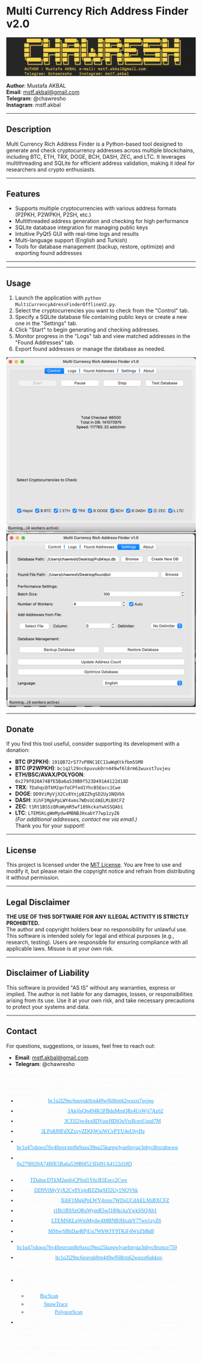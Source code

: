 # Multi Currency Rich Address Finder v2.0

![Uygulama Ekran Görüntüsü](https://github.com/chawresh/Multi-Currency-Rich-Address-Finder-v2.0/blob/5baa205d0ca9a68da0ca8098e27cdc76cb66b0da/3.png)

**Author**: Mustafa AKBAL  
**Email**: mstf.akbal@gmail.com  
**Telegram**: @chawresho  
**Instagram**: mstf.akbal  


---

## Description
Multi Currency Rich Address Finder is a Python-based tool designed to generate and check cryptocurrency addresses across multiple blockchains, including BTC, ETH, TRX, DOGE, BCH, DASH, ZEC, and LTC. It leverages multithreading and SQLite for efficient address validation, making it ideal for researchers and crypto enthusiasts.

---

## Features
- Supports multiple cryptocurrencies with various address formats (P2PKH, P2WPKH, P2SH, etc.)
- Multithreaded address generation and checking for high performance
- SQLite database integration for managing public keys
- Intuitive PyQt5 GUI with real-time logs and results
- Multi-language support (English and Turkish)
- Tools for database management (backup, restore, optimize) and exporting found addresses

---


---

## Usage
1. Launch the application with `python MultiCurrencyAdressFinderOfflineV2.py`.
2. Select the cryptocurrencies you want to check from the "Control" tab.
3. Specify a SQLite database file containing public keys or create a new one in the "Settings" tab.
4. Click "Start" to begin generating and checking addresses.
5. Monitor progress in the "Logs" tab and view matched addresses in the "Found Addresses" tab.
6. Export found addresses or manage the database as needed.

![Uygulama Ekran Görüntüsü](https://github.com/chawresh/Multi-Currency-Rich-Address-Finder-v2.0/blob/9f9ed8a6e889a106a38a69bca5d2256d4a239e7b/1.png)
![Uygulama Ekran Görüntüsü](https://github.com/chawresh/Multi-Currency-Rich-Address-Finder-v2.0/blob/fb16a750a9273e9225a2a3c0df08f6913a5af333/2.png)

---

## Donate
If you find this tool useful, consider supporting its development with a donation:  
- **BTC (P2PKH)**: `191QB72rS77vP8NC1EC11wWqKtkfbm5SM8`  
- **BTC (P2WPKH)**: `bc1q2l29nc6puvuk0rn449wf6l8rm62wuxst7uvjeu`  
- **ETH/BSC/AVAX/POLYGON**: `0x279f020A74BfE5Ba6a539B0f523D491A4122d18D`  
- **TRX**: `TDahqcDTkM2qnfoCPfed1YhcB5Eocc2Cwe`  
- **DOGE**: `DD9ViMyVjX2Cv8YnjpBZZhgSD2Uy1NQVbk`  
- **DASH**: `XihF1MgkPpLWY4xms7WDsUCdAELMiBXCFZ`  
- **ZEC**: `t1Rt1BSSzQRuWymR5wf189kckaYwkSSQAb1`  
- **LTC**: `LTEMSKLgWmMydw4MBNBJHxabY77wp1zyZ6`  
*(For additional addresses, contact me via email.)*  
Thank you for your support!

---

## License
This project is licensed under the [MIT License](LICENSE). You are free to use and modify it, but please retain the copyright notice and refrain from distributing it without permission.

---

## Legal Disclaimer
**THE USE OF THIS SOFTWARE FOR ANY ILLEGAL ACTIVITY IS STRICTLY PROHIBITED.**  
The author and copyright holders bear no responsibility for unlawful use. This software is intended solely for legal and ethical purposes (e.g., research, testing). Users are responsible for ensuring compliance with all applicable laws. Misuse is at your own risk.

---

## Disclaimer of Liability
This software is provided "AS IS" without any warranties, express or implied. The author is not liable for any damages, losses, or responsibilities arising from its use. Use it at your own risk, and take necessary precautions to protect your systems and data.

---

## Contact
For questions, suggestions, or issues, feel free to reach out:  
- **Email**: mstf.akbal@gmail.com  
- **Telegram**: @chawresho  







<div class="css-175oi2r r-3pj75a"><div class="css-175oi2r" style="display: block;"><div dir="ltr" class="css-146c3p1 r-bcqeeo r-1ttztb7 r-qvutc0 r-37j5jr r-a023e6 r-16dba41 r-1adg3ll r-1b5gpbm r-a8ghvy" style="color: rgb(247, 249, 249);"><span class="css-1jxf684 r-bcqeeo r-1ttztb7 r-qvutc0 r-poiln3"><span class="css-1jxf684 r-bcqeeo r-1ttztb7 r-qvutc0 r-poiln3 r-a8ghvy"><span class="css-1jxf684 r-bcqeeo r-1ttztb7 r-qvutc0 r-poiln3">Kripto adreslerini verdiğiniz gibi bir "bakiye kontrol" linkine yönlendirmek için her bir adresin ilgili blockchain explorer'ına uygun URL'sini oluşturabilirim. Aşağıda, her bir adres için doğrudan bakiye kontrolü yapabileceğiniz explorer linklerini doğal bir şekilde listeledim:</span></span></span></div><ul dir="ltr" style="display: block; padding-inline-start: 2em; margin-block: 0px 1.25em;"><li style="font-family: TwitterChirp, System; margin-top: 0px;"><div dir="ltr" class="css-146c3p1 r-bcqeeo r-1ttztb7 r-qvutc0 r-37j5jr r-a023e6 r-rjixqe r-16dba41" style="color: rgb(247, 249, 249);"><span class="css-1jxf684 r-bcqeeo r-1ttztb7 r-qvutc0 r-poiln3 r-b88u0q r-a8ghvy"><span class="css-1jxf684 r-bcqeeo r-1ttztb7 r-qvutc0 r-poiln3"><span class="css-1jxf684 r-bcqeeo r-1ttztb7 r-qvutc0 r-poiln3 r-a8ghvy"><span class="css-1jxf684 r-bcqeeo r-1ttztb7 r-qvutc0 r-poiln3">BTC p2wpkh</span></span></span></span><span class="css-1jxf684 r-bcqeeo r-1ttztb7 r-qvutc0 r-poiln3 r-a8ghvy"><span class="css-1jxf684 r-bcqeeo r-1ttztb7 r-qvutc0 r-poiln3">: </span></span><a href="https://blockchair.com/bitcoin/address/bc1q2l29nc6puvuk0rn449wf6l8rm62wuxst7uvjeu" rel="noopener noreferrer nofollow" target="_blank" role="link" class="css-1jxf684 r-bcqeeo r-1ttztb7 r-qvutc0 r-poiln3 r-1loqt21" style="color: rgb(29, 155, 240);"><span class="css-1jxf684 r-bcqeeo r-1ttztb7 r-qvutc0 r-poiln3">bc1q2l29nc6puvuk0rn449wf6l8rm62wuxst7uvjeu</span></a><span class="css-1jxf684 r-bcqeeo r-1ttztb7 r-qvutc0 r-poiln3 r-a8ghvy"><span class="css-1jxf684 r-bcqeeo r-1ttztb7 r-qvutc0 r-poiln3">  </span></span></div></li><li style="font-family: TwitterChirp, System; margin-top: 0.8em;"><div dir="ltr" class="css-146c3p1 r-bcqeeo r-1ttztb7 r-qvutc0 r-37j5jr r-a023e6 r-rjixqe r-16dba41" style="color: rgb(247, 249, 249);"><span class="css-1jxf684 r-bcqeeo r-1ttztb7 r-qvutc0 r-poiln3 r-b88u0q r-a8ghvy"><span class="css-1jxf684 r-bcqeeo r-1ttztb7 r-qvutc0 r-poiln3"><span class="css-1jxf684 r-bcqeeo r-1ttztb7 r-qvutc0 r-poiln3 r-a8ghvy"><span class="css-1jxf684 r-bcqeeo r-1ttztb7 r-qvutc0 r-poiln3">BTC p2wpkh_in_p2sh</span></span></span></span><span class="css-1jxf684 r-bcqeeo r-1ttztb7 r-qvutc0 r-poiln3 r-a8ghvy"><span class="css-1jxf684 r-bcqeeo r-1ttztb7 r-qvutc0 r-poiln3">: </span></span><a href="https://blockchair.com/bitcoin/address/3AkjfoQn494K5FBdqMrnQRr4UsWji7Az62" rel="noopener noreferrer nofollow" target="_blank" role="link" class="css-1jxf684 r-bcqeeo r-1ttztb7 r-qvutc0 r-poiln3 r-1loqt21" style="color: rgb(29, 155, 240);"><span class="css-1jxf684 r-bcqeeo r-1ttztb7 r-qvutc0 r-poiln3">3AkjfoQn494K5FBdqMrnQRr4UsWji7Az62</span></a><span class="css-1jxf684 r-bcqeeo r-1ttztb7 r-qvutc0 r-poiln3 r-a8ghvy"><span class="css-1jxf684 r-bcqeeo r-1ttztb7 r-qvutc0 r-poiln3">  </span></span></div></li><li style="font-family: TwitterChirp, System; margin-top: 0.8em;"><div dir="ltr" class="css-146c3p1 r-bcqeeo r-1ttztb7 r-qvutc0 r-37j5jr r-a023e6 r-rjixqe r-16dba41" style="color: rgb(247, 249, 249);"><span class="css-1jxf684 r-bcqeeo r-1ttztb7 r-qvutc0 r-poiln3 r-b88u0q r-a8ghvy"><span class="css-1jxf684 r-bcqeeo r-1ttztb7 r-qvutc0 r-poiln3"><span class="css-1jxf684 r-bcqeeo r-1ttztb7 r-qvutc0 r-poiln3 r-a8ghvy"><span class="css-1jxf684 r-bcqeeo r-1ttztb7 r-qvutc0 r-poiln3">BTC p2wsh_in_p2sh</span></span></span></span><span class="css-1jxf684 r-bcqeeo r-1ttztb7 r-qvutc0 r-poiln3 r-a8ghvy"><span class="css-1jxf684 r-bcqeeo r-1ttztb7 r-qvutc0 r-poiln3">: </span></span><a href="https://blockchair.com/bitcoin/address/3Cf3J2jw4xx8DVuwHDiQuVrsRoroUgzd7M" rel="noopener noreferrer nofollow" target="_blank" role="link" class="css-1jxf684 r-bcqeeo r-1ttztb7 r-qvutc0 r-poiln3 r-1loqt21" style="color: rgb(29, 155, 240);"><span class="css-1jxf684 r-bcqeeo r-1ttztb7 r-qvutc0 r-poiln3">3Cf3J2jw4xx8DVuwHDiQuVrsRoroUgzd7M</span></a><span class="css-1jxf684 r-bcqeeo r-1ttztb7 r-qvutc0 r-poiln3 r-a8ghvy"><span class="css-1jxf684 r-bcqeeo r-1ttztb7 r-qvutc0 r-poiln3">  </span></span></div></li><li style="font-family: TwitterChirp, System; margin-top: 0.8em;"><div dir="ltr" class="css-146c3p1 r-bcqeeo r-1ttztb7 r-qvutc0 r-37j5jr r-a023e6 r-rjixqe r-16dba41" style="color: rgb(247, 249, 249);"><span class="css-1jxf684 r-bcqeeo r-1ttztb7 r-qvutc0 r-poiln3 r-b88u0q r-a8ghvy"><span class="css-1jxf684 r-bcqeeo r-1ttztb7 r-qvutc0 r-poiln3"><span class="css-1jxf684 r-bcqeeo r-1ttztb7 r-qvutc0 r-poiln3 r-a8ghvy"><span class="css-1jxf684 r-bcqeeo r-1ttztb7 r-qvutc0 r-poiln3">BTC p2sh</span></span></span></span><span class="css-1jxf684 r-bcqeeo r-1ttztb7 r-qvutc0 r-poiln3 r-a8ghvy"><span class="css-1jxf684 r-bcqeeo r-1ttztb7 r-qvutc0 r-poiln3">: </span></span><a href="https://blockchair.com/bitcoin/address/3LPo8JHFdXZxvyZDQiWxiWCvPYU4oUhyHz" rel="noopener noreferrer nofollow" target="_blank" role="link" class="css-1jxf684 r-bcqeeo r-1ttztb7 r-qvutc0 r-poiln3 r-1loqt21" style="color: rgb(29, 155, 240);"><span class="css-1jxf684 r-bcqeeo r-1ttztb7 r-qvutc0 r-poiln3">3LPo8JHFdXZxvyZDQiWxiWCvPYU4oUhyHz</span></a><span class="css-1jxf684 r-bcqeeo r-1ttztb7 r-qvutc0 r-poiln3 r-a8ghvy"><span class="css-1jxf684 r-bcqeeo r-1ttztb7 r-qvutc0 r-poiln3">  </span></span></div></li><li style="font-family: TwitterChirp, System; margin-top: 0.8em;"><div dir="ltr" class="css-146c3p1 r-bcqeeo r-1ttztb7 r-qvutc0 r-37j5jr r-a023e6 r-rjixqe r-16dba41" style="color: rgb(247, 249, 249);"><span class="css-1jxf684 r-bcqeeo r-1ttztb7 r-qvutc0 r-poiln3 r-b88u0q r-a8ghvy"><span class="css-1jxf684 r-bcqeeo r-1ttztb7 r-qvutc0 r-poiln3"><span class="css-1jxf684 r-bcqeeo r-1ttztb7 r-qvutc0 r-poiln3 r-a8ghvy"><span class="css-1jxf684 r-bcqeeo r-1ttztb7 r-qvutc0 r-poiln3">BTC p2wsh</span></span></span></span><span class="css-1jxf684 r-bcqeeo r-1ttztb7 r-qvutc0 r-poiln3 r-a8ghvy"><span class="css-1jxf684 r-bcqeeo r-1ttztb7 r-qvutc0 r-poiln3">: </span></span><a href="https://blockchair.com/bitcoin/address/bc1q47rduwq76v4fteqvxm8p9axq39nq25kurgwlyaefmyqz3nhyc8rscuhwwq" rel="noopener noreferrer nofollow" target="_blank" role="link" class="css-1jxf684 r-bcqeeo r-1ttztb7 r-qvutc0 r-poiln3 r-1loqt21" style="color: rgb(29, 155, 240);"><span class="css-1jxf684 r-bcqeeo r-1ttztb7 r-qvutc0 r-poiln3">bc1q47rduwq76v4fteqvxm8p9axq39nq25kurgwlyaefmyqz3nhyc8rscuhwwq</span></a><span class="css-1jxf684 r-bcqeeo r-1ttztb7 r-qvutc0 r-poiln3 r-a8ghvy"><span class="css-1jxf684 r-bcqeeo r-1ttztb7 r-qvutc0 r-poiln3">  </span></span></div></li><li style="font-family: TwitterChirp, System; margin-top: 0.8em;"><div dir="ltr" class="css-146c3p1 r-bcqeeo r-1ttztb7 r-qvutc0 r-37j5jr r-a023e6 r-rjixqe r-16dba41" style="color: rgb(247, 249, 249);"><span class="css-1jxf684 r-bcqeeo r-1ttztb7 r-qvutc0 r-poiln3 r-b88u0q r-a8ghvy"><span class="css-1jxf684 r-bcqeeo r-1ttztb7 r-qvutc0 r-poiln3"><span class="css-1jxf684 r-bcqeeo r-1ttztb7 r-qvutc0 r-poiln3 r-a8ghvy"><span class="css-1jxf684 r-bcqeeo r-1ttztb7 r-qvutc0 r-poiln3">ETH/BSC/AVAX/POLYGON</span></span></span></span><span class="css-1jxf684 r-bcqeeo r-1ttztb7 r-qvutc0 r-poiln3 r-a8ghvy"><span class="css-1jxf684 r-bcqeeo r-1ttztb7 r-qvutc0 r-poiln3">: </span></span><a href="https://etherscan.io/address/0x279f020A74BfE5Ba6a539B0f523D491A4122d18D" rel="noopener noreferrer nofollow" target="_blank" role="link" class="css-1jxf684 r-bcqeeo r-1ttztb7 r-qvutc0 r-poiln3 r-1loqt21" style="color: rgb(29, 155, 240);"><span class="css-1jxf684 r-bcqeeo r-1ttztb7 r-qvutc0 r-poiln3">0x279f020A74BfE5Ba6a539B0f523D491A4122d18D</span></a><span class="css-1jxf684 r-bcqeeo r-1ttztb7 r-qvutc0 r-poiln3 r-a8ghvy"><span class="css-1jxf684 r-bcqeeo r-1ttztb7 r-qvutc0 r-poiln3"> (Ethereum için; diğer ağlar için aşağıda belirttim)  </span></span></div></li><li style="font-family: TwitterChirp, System; margin-top: 0.8em;"><div dir="ltr" class="css-146c3p1 r-bcqeeo r-1ttztb7 r-qvutc0 r-37j5jr r-a023e6 r-rjixqe r-16dba41" style="color: rgb(247, 249, 249);"><span class="css-1jxf684 r-bcqeeo r-1ttztb7 r-qvutc0 r-poiln3 r-b88u0q r-a8ghvy"><span class="css-1jxf684 r-bcqeeo r-1ttztb7 r-qvutc0 r-poiln3"><span class="css-1jxf684 r-bcqeeo r-1ttztb7 r-qvutc0 r-poiln3 r-a8ghvy"><span class="css-1jxf684 r-bcqeeo r-1ttztb7 r-qvutc0 r-poiln3">TRX</span></span></span></span><span class="css-1jxf684 r-bcqeeo r-1ttztb7 r-qvutc0 r-poiln3 r-a8ghvy"><span class="css-1jxf684 r-bcqeeo r-1ttztb7 r-qvutc0 r-poiln3">: </span></span><a href="https://tronscan.org/#/address/TDahqcDTkM2qnfoCPfed1YhcB5Eocc2Cwe" rel="noopener noreferrer nofollow" target="_blank" role="link" class="css-1jxf684 r-bcqeeo r-1ttztb7 r-qvutc0 r-poiln3 r-1loqt21" style="color: rgb(29, 155, 240);"><span class="css-1jxf684 r-bcqeeo r-1ttztb7 r-qvutc0 r-poiln3">TDahqcDTkM2qnfoCPfed1YhcB5Eocc2Cwe</span></a><span class="css-1jxf684 r-bcqeeo r-1ttztb7 r-qvutc0 r-poiln3 r-a8ghvy"><span class="css-1jxf684 r-bcqeeo r-1ttztb7 r-qvutc0 r-poiln3">  </span></span></div></li><li style="font-family: TwitterChirp, System; margin-top: 0.8em;"><div dir="ltr" class="css-146c3p1 r-bcqeeo r-1ttztb7 r-qvutc0 r-37j5jr r-a023e6 r-rjixqe r-16dba41" style="color: rgb(247, 249, 249);"><span class="css-1jxf684 r-bcqeeo r-1ttztb7 r-qvutc0 r-poiln3 r-b88u0q r-a8ghvy"><span class="css-1jxf684 r-bcqeeo r-1ttztb7 r-qvutc0 r-poiln3"><span class="css-1jxf684 r-bcqeeo r-1ttztb7 r-qvutc0 r-poiln3 r-a8ghvy"><span class="css-1jxf684 r-bcqeeo r-1ttztb7 r-qvutc0 r-poiln3">DOGE</span></span></span></span><span class="css-1jxf684 r-bcqeeo r-1ttztb7 r-qvutc0 r-poiln3 r-a8ghvy"><span class="css-1jxf684 r-bcqeeo r-1ttztb7 r-qvutc0 r-poiln3">: </span></span><a href="https://dogechain.info/address/DD9ViMyVjX2Cv8YnjpBZZhgSD2Uy1NQVbk" rel="noopener noreferrer nofollow" target="_blank" role="link" class="css-1jxf684 r-bcqeeo r-1ttztb7 r-qvutc0 r-poiln3 r-1loqt21" style="color: rgb(29, 155, 240);"><span class="css-1jxf684 r-bcqeeo r-1ttztb7 r-qvutc0 r-poiln3">DD9ViMyVjX2Cv8YnjpBZZhgSD2Uy1NQVbk</span></a><span class="css-1jxf684 r-bcqeeo r-1ttztb7 r-qvutc0 r-poiln3 r-a8ghvy"><span class="css-1jxf684 r-bcqeeo r-1ttztb7 r-qvutc0 r-poiln3">  </span></span></div></li><li style="font-family: TwitterChirp, System; margin-top: 0.8em;"><div dir="ltr" class="css-146c3p1 r-bcqeeo r-1ttztb7 r-qvutc0 r-37j5jr r-a023e6 r-rjixqe r-16dba41" style="color: rgb(247, 249, 249);"><span class="css-1jxf684 r-bcqeeo r-1ttztb7 r-qvutc0 r-poiln3 r-b88u0q r-a8ghvy"><span class="css-1jxf684 r-bcqeeo r-1ttztb7 r-qvutc0 r-poiln3"><span class="css-1jxf684 r-bcqeeo r-1ttztb7 r-qvutc0 r-poiln3 r-a8ghvy"><span class="css-1jxf684 r-bcqeeo r-1ttztb7 r-qvutc0 r-poiln3">DASH dash_p2pkh</span></span></span></span><span class="css-1jxf684 r-bcqeeo r-1ttztb7 r-qvutc0 r-poiln3 r-a8ghvy"><span class="css-1jxf684 r-bcqeeo r-1ttztb7 r-qvutc0 r-poiln3">: </span></span><a href="https://chainz.cryptoid.info/dash/address.dws?XihF1MgkPpLWY4xms7WDsUCdAELMiBXCFZ.htm" rel="noopener noreferrer nofollow" target="_blank" role="link" class="css-1jxf684 r-bcqeeo r-1ttztb7 r-qvutc0 r-poiln3 r-1loqt21" style="color: rgb(29, 155, 240);"><span class="css-1jxf684 r-bcqeeo r-1ttztb7 r-qvutc0 r-poiln3">XihF1MgkPpLWY4xms7WDsUCdAELMiBXCFZ</span></a><span class="css-1jxf684 r-bcqeeo r-1ttztb7 r-qvutc0 r-poiln3 r-a8ghvy"><span class="css-1jxf684 r-bcqeeo r-1ttztb7 r-qvutc0 r-poiln3">  </span></span></div></li><li style="font-family: TwitterChirp, System; margin-top: 0.8em;"><div dir="ltr" class="css-146c3p1 r-bcqeeo r-1ttztb7 r-qvutc0 r-37j5jr r-a023e6 r-rjixqe r-16dba41" style="color: rgb(247, 249, 249);"><span class="css-1jxf684 r-bcqeeo r-1ttztb7 r-qvutc0 r-poiln3 r-b88u0q r-a8ghvy"><span class="css-1jxf684 r-bcqeeo r-1ttztb7 r-qvutc0 r-poiln3"><span class="css-1jxf684 r-bcqeeo r-1ttztb7 r-qvutc0 r-poiln3 r-a8ghvy"><span class="css-1jxf684 r-bcqeeo r-1ttztb7 r-qvutc0 r-poiln3">ZEC zec_p2pkh</span></span></span></span><span class="css-1jxf684 r-bcqeeo r-1ttztb7 r-qvutc0 r-poiln3 r-a8ghvy"><span class="css-1jxf684 r-bcqeeo r-1ttztb7 r-qvutc0 r-poiln3">: </span></span><a href="https://zcha.in/address/t1Rt1BSSzQRuWymR5wf189kckaYwkSSQAb1" rel="noopener noreferrer nofollow" target="_blank" role="link" class="css-1jxf684 r-bcqeeo r-1ttztb7 r-qvutc0 r-poiln3 r-1loqt21" style="color: rgb(29, 155, 240);"><span class="css-1jxf684 r-bcqeeo r-1ttztb7 r-qvutc0 r-poiln3">t1Rt1BSSzQRuWymR5wf189kckaYwkSSQAb1</span></a><span class="css-1jxf684 r-bcqeeo r-1ttztb7 r-qvutc0 r-poiln3 r-a8ghvy"><span class="css-1jxf684 r-bcqeeo r-1ttztb7 r-qvutc0 r-poiln3">  </span></span></div></li><li style="font-family: TwitterChirp, System; margin-top: 0.8em;"><div dir="ltr" class="css-146c3p1 r-bcqeeo r-1ttztb7 r-qvutc0 r-37j5jr r-a023e6 r-rjixqe r-16dba41" style="color: rgb(247, 249, 249);"><span class="css-1jxf684 r-bcqeeo r-1ttztb7 r-qvutc0 r-poiln3 r-b88u0q r-a8ghvy"><span class="css-1jxf684 r-bcqeeo r-1ttztb7 r-qvutc0 r-poiln3"><span class="css-1jxf684 r-bcqeeo r-1ttztb7 r-qvutc0 r-poiln3 r-a8ghvy"><span class="css-1jxf684 r-bcqeeo r-1ttztb7 r-qvutc0 r-poiln3">LTC ltc_p2pkh</span></span></span></span><span class="css-1jxf684 r-bcqeeo r-1ttztb7 r-qvutc0 r-poiln3 r-a8ghvy"><span class="css-1jxf684 r-bcqeeo r-1ttztb7 r-qvutc0 r-poiln3">: </span></span><a href="https://blockchair.com/litecoin/address/LTEMSKLgWmMydw4MBNBJHxabY77wp1zyZ6" rel="noopener noreferrer nofollow" target="_blank" role="link" class="css-1jxf684 r-bcqeeo r-1ttztb7 r-qvutc0 r-poiln3 r-1loqt21" style="color: rgb(29, 155, 240);"><span class="css-1jxf684 r-bcqeeo r-1ttztb7 r-qvutc0 r-poiln3">LTEMSKLgWmMydw4MBNBJHxabY77wp1zyZ6</span></a><span class="css-1jxf684 r-bcqeeo r-1ttztb7 r-qvutc0 r-poiln3 r-a8ghvy"><span class="css-1jxf684 r-bcqeeo r-1ttztb7 r-qvutc0 r-poiln3">  </span></span></div></li><li style="font-family: TwitterChirp, System; margin-top: 0.8em;"><div dir="ltr" class="css-146c3p1 r-bcqeeo r-1ttztb7 r-qvutc0 r-37j5jr r-a023e6 r-rjixqe r-16dba41" style="color: rgb(247, 249, 249);"><span class="css-1jxf684 r-bcqeeo r-1ttztb7 r-qvutc0 r-poiln3 r-b88u0q r-a8ghvy"><span class="css-1jxf684 r-bcqeeo r-1ttztb7 r-qvutc0 r-poiln3"><span class="css-1jxf684 r-bcqeeo r-1ttztb7 r-qvutc0 r-poiln3 r-a8ghvy"><span class="css-1jxf684 r-bcqeeo r-1ttztb7 r-qvutc0 r-poiln3">LTC ltc_p2sh</span></span></span></span><span class="css-1jxf684 r-bcqeeo r-1ttztb7 r-qvutc0 r-poiln3 r-a8ghvy"><span class="css-1jxf684 r-bcqeeo r-1ttztb7 r-qvutc0 r-poiln3">: </span></span><a href="https://blockchair.com/litecoin/address/MSbwSBhDaeRPjUq7WbWJY9TKiF4WpZbBd8" rel="noopener noreferrer nofollow" target="_blank" role="link" class="css-1jxf684 r-bcqeeo r-1ttztb7 r-qvutc0 r-poiln3 r-1loqt21" style="color: rgb(29, 155, 240);"><span class="css-1jxf684 r-bcqeeo r-1ttztb7 r-qvutc0 r-poiln3">MSbwSBhDaeRPjUq7WbWJY9TKiF4WpZbBd8</span></a><span class="css-1jxf684 r-bcqeeo r-1ttztb7 r-qvutc0 r-poiln3 r-a8ghvy"><span class="css-1jxf684 r-bcqeeo r-1ttztb7 r-qvutc0 r-poiln3">  </span></span></div></li><li style="font-family: TwitterChirp, System; margin-top: 0.8em;"><div dir="ltr" class="css-146c3p1 r-bcqeeo r-1ttztb7 r-qvutc0 r-37j5jr r-a023e6 r-rjixqe r-16dba41" style="color: rgb(247, 249, 249);"><span class="css-1jxf684 r-bcqeeo r-1ttztb7 r-qvutc0 r-poiln3 r-b88u0q r-a8ghvy"><span class="css-1jxf684 r-bcqeeo r-1ttztb7 r-qvutc0 r-poiln3"><span class="css-1jxf684 r-bcqeeo r-1ttztb7 r-qvutc0 r-poiln3 r-a8ghvy"><span class="css-1jxf684 r-bcqeeo r-1ttztb7 r-qvutc0 r-poiln3">LTC ltc_p2wsh</span></span></span></span><span class="css-1jxf684 r-bcqeeo r-1ttztb7 r-qvutc0 r-poiln3 r-a8ghvy"><span class="css-1jxf684 r-bcqeeo r-1ttztb7 r-qvutc0 r-poiln3">: </span></span><a href="https://blockchair.com/litecoin/address/ltc1q47rduwq76v4fteqvxm8p9axq39nq25kurgwlyaefmyqz3nhyc8rsmce759" rel="noopener noreferrer nofollow" target="_blank" role="link" class="css-1jxf684 r-bcqeeo r-1ttztb7 r-qvutc0 r-poiln3 r-1loqt21" style="color: rgb(29, 155, 240);"><span class="css-1jxf684 r-bcqeeo r-1ttztb7 r-qvutc0 r-poiln3">ltc1q47rduwq76v4fteqvxm8p9axq39nq25kurgwlyaefmyqz3nhyc8rsmce759</span></a><span class="css-1jxf684 r-bcqeeo r-1ttztb7 r-qvutc0 r-poiln3 r-a8ghvy"><span class="css-1jxf684 r-bcqeeo r-1ttztb7 r-qvutc0 r-poiln3">  </span></span></div></li><li style="font-family: TwitterChirp, System; margin-top: 0.8em;"><div dir="ltr" class="css-146c3p1 r-bcqeeo r-1ttztb7 r-qvutc0 r-37j5jr r-a023e6 r-rjixqe r-16dba41" style="color: rgb(247, 249, 249);"><span class="css-1jxf684 r-bcqeeo r-1ttztb7 r-qvutc0 r-poiln3 r-b88u0q r-a8ghvy"><span class="css-1jxf684 r-bcqeeo r-1ttztb7 r-qvutc0 r-poiln3"><span class="css-1jxf684 r-bcqeeo r-1ttztb7 r-qvutc0 r-poiln3 r-a8ghvy"><span class="css-1jxf684 r-bcqeeo r-1ttztb7 r-qvutc0 r-poiln3">LTC ltc_p2wpkh</span></span></span></span><span class="css-1jxf684 r-bcqeeo r-1ttztb7 r-qvutc0 r-poiln3 r-a8ghvy"><span class="css-1jxf684 r-bcqeeo r-1ttztb7 r-qvutc0 r-poiln3">: </span></span><a href="https://blockchair.com/litecoin/address/ltc1q2l29nc6puvuk0rn449wf6l8rm62wuxst6qkkpv" rel="noopener noreferrer nofollow" target="_blank" role="link" class="css-1jxf684 r-bcqeeo r-1ttztb7 r-qvutc0 r-poiln3 r-1loqt21" style="color: rgb(29, 155, 240);"><span class="css-1jxf684 r-bcqeeo r-1ttztb7 r-qvutc0 r-poiln3">ltc1q2l29nc6puvuk0rn449wf6l8rm62wuxst6qkkpv</span></a></div></li></ul><div dir="ltr" class="css-146c3p1 r-bcqeeo r-1ttztb7 r-qvutc0 r-37j5jr r-adyw6z r-135wba7 r-b88u0q" style="color: rgb(247, 249, 249); display: block; margin-top: 1.3em; margin-bottom: 0.6em;"><span class="css-1jxf684 r-bcqeeo r-1ttztb7 r-qvutc0 r-poiln3"><span class="css-1jxf684 r-bcqeeo r-1ttztb7 r-qvutc0 r-poiln3 r-a8ghvy"><span class="css-1jxf684 r-bcqeeo r-1ttztb7 r-qvutc0 r-poiln3">Ek Notlar:</span></span></span></div><ul dir="ltr" style="display: block; padding-inline-start: 2em; margin-block: 0px 1.25em;"><li style="font-family: TwitterChirp, System; margin-top: 0px;"><div dir="ltr" class="css-146c3p1 r-bcqeeo r-1ttztb7 r-qvutc0 r-37j5jr r-a023e6 r-rjixqe r-16dba41" style="color: rgb(247, 249, 249);"><span class="css-1jxf684 r-bcqeeo r-1ttztb7 r-qvutc0 r-poiln3 r-b88u0q r-a8ghvy"><span class="css-1jxf684 r-bcqeeo r-1ttztb7 r-qvutc0 r-poiln3"><span class="css-1jxf684 r-bcqeeo r-1ttztb7 r-qvutc0 r-poiln3 r-a8ghvy"><span class="css-1jxf684 r-bcqeeo r-1ttztb7 r-qvutc0 r-poiln3">ETH/BSC/AVAX/POLYGON</span></span></span></span><span class="css-1jxf684 r-bcqeeo r-1ttztb7 r-qvutc0 r-poiln3 r-a8ghvy"><span class="css-1jxf684 r-bcqeeo r-1ttztb7 r-qvutc0 r-poiln3"> adresi için diğer ağlarda bakiye kontrolü yapmak isterseniz:  </span></span></div><ul style="display: block; padding-inline-start: 2em; margin-block: 0.75em;"><li style="font-family: TwitterChirp, System; margin-top: 0px;"><div dir="ltr" class="css-146c3p1 r-bcqeeo r-1ttztb7 r-qvutc0 r-37j5jr r-a023e6 r-rjixqe r-16dba41" style="color: rgb(247, 249, 249);"><span class="css-1jxf684 r-bcqeeo r-1ttztb7 r-qvutc0 r-poiln3 r-a8ghvy"><span class="css-1jxf684 r-bcqeeo r-1ttztb7 r-qvutc0 r-poiln3">BSC: </span></span><a href="https://bscscan.com/address/0x279f020A74BfE5Ba6a539B0f523D491A4122d18D" rel="noopener noreferrer nofollow" target="_blank" role="link" class="css-1jxf684 r-bcqeeo r-1ttztb7 r-qvutc0 r-poiln3 r-1loqt21" style="color: rgb(29, 155, 240);"><span class="css-1jxf684 r-bcqeeo r-1ttztb7 r-qvutc0 r-poiln3">BscScan</span></a><span class="css-1jxf684 r-bcqeeo r-1ttztb7 r-qvutc0 r-poiln3 r-a8ghvy"><span class="css-1jxf684 r-bcqeeo r-1ttztb7 r-qvutc0 r-poiln3">  </span></span></div></li><li style="font-family: TwitterChirp, System; margin-top: 0.4em;"><div dir="ltr" class="css-146c3p1 r-bcqeeo r-1ttztb7 r-qvutc0 r-37j5jr r-a023e6 r-rjixqe r-16dba41" style="color: rgb(247, 249, 249);"><span class="css-1jxf684 r-bcqeeo r-1ttztb7 r-qvutc0 r-poiln3 r-a8ghvy"><span class="css-1jxf684 r-bcqeeo r-1ttztb7 r-qvutc0 r-poiln3">AVAX: </span></span><a href="https://snowtrace.io/address/0x279f020A74BfE5Ba6a539B0f523D491A4122d18D" rel="noopener noreferrer nofollow" target="_blank" role="link" class="css-1jxf684 r-bcqeeo r-1ttztb7 r-qvutc0 r-poiln3 r-1loqt21" style="color: rgb(29, 155, 240);"><span class="css-1jxf684 r-bcqeeo r-1ttztb7 r-qvutc0 r-poiln3">SnowTrace</span></a><span class="css-1jxf684 r-bcqeeo r-1ttztb7 r-qvutc0 r-poiln3 r-a8ghvy"><span class="css-1jxf684 r-bcqeeo r-1ttztb7 r-qvutc0 r-poiln3">  </span></span></div></li><li style="font-family: TwitterChirp, System; margin-top: 0.4em;"><div dir="ltr" class="css-146c3p1 r-bcqeeo r-1ttztb7 r-qvutc0 r-37j5jr r-a023e6 r-rjixqe r-16dba41" style="color: rgb(247, 249, 249);"><span class="css-1jxf684 r-bcqeeo r-1ttztb7 r-qvutc0 r-poiln3 r-a8ghvy"><span class="css-1jxf684 r-bcqeeo r-1ttztb7 r-qvutc0 r-poiln3">POLYGON: </span></span><a href="https://polygonscan.com/address/0x279f020A74BfE5Ba6a539B0f523D491A4122d18D" rel="noopener noreferrer nofollow" target="_blank" role="link" class="css-1jxf684 r-bcqeeo r-1ttztb7 r-qvutc0 r-poiln3 r-1loqt21" style="color: rgb(29, 155, 240);"><span class="css-1jxf684 r-bcqeeo r-1ttztb7 r-qvutc0 r-poiln3">PolygonScan</span></a></div></li></ul></li><li style="font-family: TwitterChirp, System; margin-top: 0.8em;"><div dir="ltr" class="css-146c3p1 r-bcqeeo r-1ttztb7 r-qvutc0 r-37j5jr r-a023e6 r-rjixqe r-16dba41" style="color: rgb(247, 249, 249);"><span class="css-1jxf684 r-bcqeeo r-1ttztb7 r-qvutc0 r-poiln3 r-a8ghvy"><span class="css-1jxf684 r-bcqeeo r-1ttztb7 r-qvutc0 r-poiln3">Yukarıdaki linkler, adreslerin bakiyesini ve işlem geçmişini kontrol edebileceğiniz popüler blockchain explorer’larına yönlendiriyor. Her biri ilgili ağ için optimize edilmiştir.</span></span></div></li></ul><div dir="ltr" class="css-146c3p1 r-bcqeeo r-1ttztb7 r-qvutc0 r-37j5jr r-a023e6 r-16dba41 r-1adg3ll r-a8ghvy r-p1pxzi" style="color: rgb(247, 249, 249);"><span class="css-1jxf684 r-bcqeeo r-1ttztb7 r-qvutc0 r-poiln3"><span class="css-1jxf684 r-bcqeeo r-1ttztb7 r-qvutc0 r-poiln3 r-a8ghvy"><span class="css-1jxf684 r-bcqeeo r-1ttztb7 r-qvutc0 r-poiln3">Tıkladığınızda direkt explorer’a gitmek için adreslerin yanındaki linkleri kullanabilirsiniz. Başka bir şey sormak isterseniz, buradayım!</span></span></span></div></div></div>
